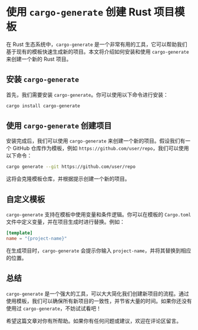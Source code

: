 # 使用 `cargo-generate` 创建 Rust 项目模板

在 Rust 生态系统中，`cargo-generate` 是一个非常有用的工具，它可以帮助我们基于现有的模板快速生成新的项目。本文将介绍如何安装和使用 `cargo-generate` 来创建一个新的 Rust 项目。

## 安装 `cargo-generate`

首先，我们需要安装 `cargo-generate`。你可以使用以下命令进行安装：

```sh
cargo install cargo-generate
```

## 使用 `cargo-generate` 创建项目

安装完成后，我们可以使用 `cargo-generate` 来创建一个新的项目。假设我们有一个 GitHub 仓库作为模板，例如 `https://github.com/user/repo`，我们可以使用以下命令：

```sh
cargo generate --git https://github.com/user/repo
```

这将会克隆模板仓库，并根据提示创建一个新的项目。

## 自定义模板

`cargo-generate` 支持在模板中使用变量和条件逻辑。你可以在模板的 `Cargo.toml` 文件中定义变量，并在项目生成时进行替换。例如：

```toml
[template]
name = "{project-name}"
```

在生成项目时，`cargo-generate` 会提示你输入 `project-name`，并将其替换到相应的位置。

## 总结

`cargo-generate` 是一个强大的工具，可以大大简化我们创建新项目的流程。通过使用模板，我们可以确保所有新项目的一致性，并节省大量的时间。如果你还没有使用过 `cargo-generate`，不妨试试看吧！

希望这篇文章对你有所帮助。如果你有任何问题或建议，欢迎在评论区留言。
